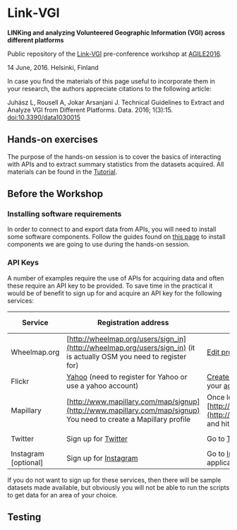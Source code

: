 # Link‐VGI
**LINKing and analyzing Volunteered Geographic Information (VGI) across different platforms**

Public repository of the [Link-VGI](http://www.geog.uni-heidelberg.de/gis/link_vgi.html) pre-conference workshop at [AGILE2016](https://agile-online.org/index.php/conference/conference-2016).

14 June, 2016. Helsinki, Finland

In case you find the materials of this page useful to incorporate them in your research, the authors appreciate citations to the following article:

Juhász L, Rousell A, Jokar Arsanjani J. Technical Guidelines to Extract and Analyze VGI from Different Platforms. Data. 2016; 1(3):15. [doi:10.3390/data1030015](http://dx.doi.org/doi:10.3390/data1030015)


## Hands-on exercises

The purpose of the hands-on session is to cover the basics of interacting with APIs and to extract summary statistics from the datasets acquired.
All materials can be found in the [Tutorial](workshop/tutorial.md).

## Before the Workshop

### Installing software requirements

In order to connect to and export data from APIs, you will need to install some software components. Follow the guides found on [this page](requirements.md) to install components we are going to use during the hands-on session.

### API Keys

A number of examples require the use of APIs for acquiring data and often these require an API key to be provided. To save time in the practical it would be of benefit to sign up for and acquire an API key for the following services:

| Service | Registration address | API address | Parameters needed |
| ------- | -------------------- | ----------- |  ---------------- |
| Wheelmap.org | [http://wheelmap.org/users/sign_in](http://wheelmap.org/users/sign_in) (it is actually OSM you need to register for) | [Edit profile page](http://wheelmap.org/profile/edit) | `Authentication Token` |
| Flickr |[Yahoo](https://login.yahoo.com/account/create?.src=flickrsignup&.scrumb=0&new=1&.pd=c%3DJvVF95K62e6PzdPu7MBv2V8-&.intl=de&.done=https%3A%2F%2Flogin.yahoo.com%2Fconfig%2Fvalidate%3F.src%3Dflickrsignin%26.pc%3D8190%26.scrumb%3D0%26.pd%3Dc%253DJvVF95K62e6PzdPu7MBv2V8-%26.intl%3Dde%26.done%3Dhttps%3A%2F%2Fwww.flickr.com%2Fsignin%2Fyahoo%2F&specId=yidReg&altreg=0) (need to register for Yahoo or use a yahoo account) | [Create a new application](https://www.flickr.com/services/apps/create/) and then you can check on your [account page](https://www.flickr.com/account/sharing/) under `Your API keys`| `api_key`, `api_secret` |
| Mapillary | [http://www.mapillary.com/map/signup](http://www.mapillary.com/map/signup) You need to create a Mapillary profile | Once logged in, navigate to [http://www.mapillary.com/map/settings/integrations](http://www.mapillary.com/map/settings/integrations) and hit `Register an application`. | `api_key` from `Profile` -> `Integrations` |
| Twitter | Sign up for [Twitter](https://twitter.com/signup?lang=en) | Go to [Twitter Apps](https://apps.twitter.com/) and hit `Create New App`. | `api_key`, `api_secret` | 
| Instagram [optional] | Sign up for [Instagram](http://instagram.com) | Go to [Instagram Developers](https://www.instagram.com/developer/) and Register a new applications | `client_id`, `client_secret` |

If you do not want to sign up for these services, then there will be sample datasets made available, but obviously you will not be able to run the scripts to get data for an area of your choice.

## Testing



